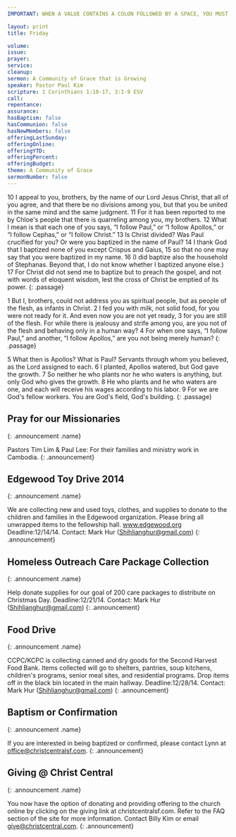 ```yaml
---
IMPORTANT: WHEN A VALUE CONTAINS A COLON FOLLOWED BY A SPACE, YOU MUST USE &#58;

layout: print
title: Friday

volume: 
issue: 
prayer: 
service:
cleanup:
sermon: A Community of Grace that is Growing
speaker: Pastor Paul Kim
scripture: 1 Corinthians 1:10-17, 3:1-9 ESV
call: 
repentance: 
assurance: 
hasBaptism: false
hasCommunion: false
hasNewMembers: false
offeringLastSunday: 
offeringOnline: 
offeringYTD: 
offeringPercent: 
offeringBudget: 
theme: A Community of Grace
sermonNumber: false
---
```


10 I appeal to you, brothers, by the name of our Lord Jesus Christ, that all of you agree, and that there be no divisions among you, but that you be united in the same mind and the same judgment. 11 For it has been reported to me by Chloe's people that there is quarreling among you, my brothers. 12 What I mean is that each one of you says, “I follow Paul,” or “I follow Apollos,” or “I follow Cephas,” or “I follow Christ.” 13 Is Christ divided? Was Paul crucified for you? Or were you baptized in the name of Paul? 14 I thank God that I baptized none of you except Crispus and Gaius, 15 so that no one may say that you were baptized in my name. 16 (I did baptize also the household of Stephanas. Beyond that, I do not know whether I baptized anyone else.) 17 For Christ did not send me to baptize but to preach the gospel, and not with words of eloquent wisdom, lest the cross of Christ be emptied of its power.
{: .passage}

1 But I, brothers, could not address you as spiritual people, but as people of the flesh, as infants in Christ. 2 I fed you with milk, not solid food, for you were not ready for it. And even now you are not yet ready, 3 for you are still of the flesh. For while there is jealousy and strife among you, are you not of the flesh and behaving only in a human way? 4 For when one says, “I follow Paul,” and another, “I follow Apollos,” are you not being merely human?
{: .passage}

5 What then is Apollos? What is Paul? Servants through whom you believed, as the Lord assigned to each. 6 I planted, Apollos watered, but God gave the growth. 7 So neither he who plants nor he who waters is anything, but only God who gives the growth. 8 He who plants and he who waters are one, and each will receive his wages according to his labor. 9 For we are God's fellow workers. You are God's field, God's building.
{: .passage}

## Pray for our Missionaries
{: .announcement .name}

Pastors Tim Lim & Paul Lee: For their families and ministry work in Cambodia.
{: .announcement}

## Edgewood Toy Drive 2014
{: .announcement .name}

We are collecting new and used toys, clothes, and supplies to donate to the children and families in the Edgewood organization. Please bring all unwrapped items to the fellowship hall. www.edgewood.org Deadline:12/14/14. Contact: Mark Hur (Shihlianghur@gmail.com)
{: .announcement}

## Homeless Outreach Care Package Collection
{: .announcement .name}

Help donate supplies for our goal of 200 care packages to distribute on Christmas Day. Deadline:12/21/14. Contact: Mark Hur (Shihlianghur@gmail.com)
{: .announcement}

## Food Drive
{: .announcement .name}

CCPC/KCPC is collecting canned and dry goods for the Second Harvest Food Bank. Items collected will go to shelters, pantries, soup kitchens, children's programs, senior meal sites, and residential programs. Drop items off in the black bin located in the main hallway. Deadline:12/28/14. Contact: Mark Hur (Shihlianghur@gmail.com)
{: .announcement}

## Baptism or Confirmation
{: .announcement .name}

If you are interested in being baptized or confirmed, please contact Lynn at office@christcentralsf.com.
{: .announcement}

## Giving @ Christ Central
{: .announcement .name}

You now have the option of donating and providing offering to the church online by clicking on the giving link at christcentralsf.com. Refer to the FAQ section of the site for more information. Contact Billy Kim or email give@christcentral.com. 
{: .announcement}
